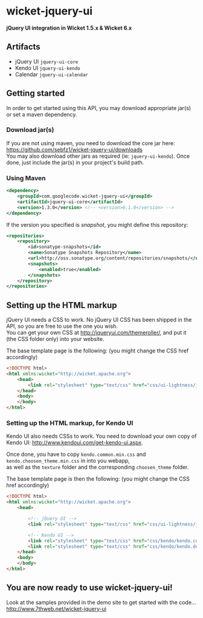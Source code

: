 # wicket-jquery-ui
**jQuery UI integration in Wicket 1.5.x &amp; Wicket 6.x**  

## Artifacts
- jQuery UI `jquery-ui-core`
- Kendo UI `jquery-ui-kendo`
- Calendar `jquery-ui-calendar`

## Getting started
In order to get started using this API, you may download appropriate jar(s) or set a maven dependency.  

### Download jar(s)  
If you are not using maven, you need to download the core jar here: <https://github.com/sebfz1/wicket-jquery-ui/downloads>  
You may also download other jars as required (ie: `jquery-ui-kendo`). Once done, just include the jar(s) in your project's build path.  

### Using Maven

```xml
<dependency>
    <groupId>com.googlecode.wicket-jquery-ui</groupId>
    <artifactId>jquery-ui-core</artifactId>
    <version>1.3.0</version> <!-- <version>6.1.0</version> -->
</dependency>
```

If the version you specified is *snapshot*, you might define this repository:
```xml
<repositories>
    <repository>
        <id>sonatype-snapshots</id>
        <name>Sonatype Snapshots Repository</name>
        <url>http://oss.sonatype.org/content/repositories/snapshots/</url>
        <snapshots>
            <enabled>true</enabled>
        </snapshots>
    </repository>
</repositories>
```

## Setting up the HTML markup
jQuery UI needs a CSS to work. No jQuery UI CSS has been shipped in the API, so you are free to use the one you wish.  
You can get your own CSS at <http://jqueryui.com/themeroller/>, and put it (the CSS folder only) into your website.  

The base template page is the following: (you might change the CSS href accordingly)
```html
<!DOCTYPE html>
<html xmlns:wicket="http://wicket.apache.org">
    <head>
        <link rel="stylesheet" type="text/css" href="css/ui-lightness/jquery-ui-1.8.23.custom.css" />
    </head>
    <body>
    </body>
</html>
```

### Setting up the HTML markup, for Kendo UI
Kendo UI also needs CSSs to work. You need to download your own copy of Kendo UI: <http://www.kendoui.com/get-kendo-ui.aspx>.  

Once done, you have to copy `kendo.common.min.css` and `kendo.choosen_theme.min.css` in into you webapp,  
as well as the `texture` folder and the corresponding `choosen_theme` folder.

The base template page is then the following: (you might change the CSS href accordingly)
```html
<!DOCTYPE html>
<html xmlns:wicket="http://wicket.apache.org">
    <head>

        <!-- jQuery UI -->
        <link rel="stylesheet" type="text/css" href="css/ui-lightness/jquery-ui-1.8.23.custom.css" />

        <!-- Kendo UI -->
        <link rel="stylesheet" type="text/css" href="css/kendo/kendo.common.min.css" media="all" />
        <link rel="stylesheet" type="text/css" href="css/kendo/kendo.default.min.css" media="all" />
    </head>
    <body>
    </body>
</html>
```

## You are now ready to use wicket-jquery-ui!
Look at the samples provided in the demo site to get started with the code...  
<http://www.7thweb.net/wicket-jquery-ui>
